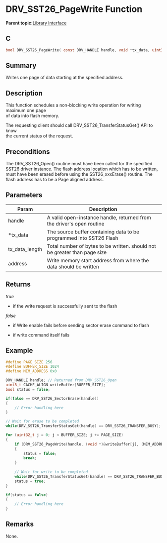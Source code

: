 # DRV\_SST26\_PageWrite Function

**Parent topic:**[Library Interface](GUID-9FCC5D93-AC38-4FA0-88B8-A6C5A9BAF6EF.md)

## C

```c
bool DRV_SST26_PageWrite( const DRV_HANDLE handle, void *tx_data, uint32_t tx_data_length, uint32_t address );
```

## Summary

Writes one page of data starting at the specified address.

## Description

This function schedules a non-blocking write operation for writing maximum one page<br />of data into flash memory.

The requesting client should call DRV\_SST26\_TransferStatusGet\(\) API to know<br />the current status of the request.

## Preconditions

The DRV\_SST26\_Open\(\) routine must have been called for the specified SST26 driver instance. The flash address location which has to be written, must have been erased before using the SST26\_xxxErase\(\) routine. The flash address has to be a Page aligned address.

## Parameters

|Param|Description|
|-----|-----------|
|handle|A valid open-instance handle, returned from the driver's open routine|
|\*tx\_data|The source buffer containing data to be programmed into SST26 Flash|
|tx\_data\_length|Total number of bytes to be written. should not be greater than page size|
|address|Write memory start address from where the data should be written|

## Returns

*true*

-   if the write request is successfully sent to the flash


*false*

-   if Write enable fails before sending sector erase command to flash

-   if write command itself fails


## Example

```c
#define PAGE_SIZE 256
#define BUFFER_SIZE 1024
#define MEM_ADDRESS 0x0

DRV_HANDLE handle; // Returned from DRV_SST26_Open
uint8_t CACHE_ALIGN writeBuffer[BUFFER_SIZE];
bool status = false;

if(false == DRV_SST26_SectorErase(handle))
{
    // Error handling here
}

// Wait for erase to be completed
while(DRV_SST26_TransferStatusGet(handle) == DRV_SST26_TRANSFER_BUSY);

for (uint32_t j = 0; j < BUFFER_SIZE; j += PAGE_SIZE)
{
    if (DRV_SST26_PageWrite(handle, (void *)&writeBuffer[j], (MEM_ADDRESS + j)) == false)
    {
        status = false;
        break;
    }
    
    // Wait for write to be completed
    while(DRV_SST26_TransferStatusGet(handle) == DRV_SST26_TRANSFER_BUSY);
    status = true;
}

if(status == false)
{
    // Error handling here
}

```

## Remarks

None.

